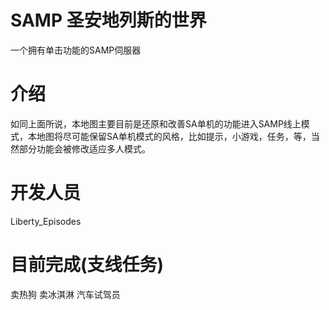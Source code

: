 # SAMP 圣安地列斯的世界
一个拥有单击功能的SAMP伺服器
# 介绍
如同上面所说，本地图主要目前是还原和改善SA单机的功能进入SAMP线上模式，本地图将尽可能保留SA单机模式的风格，比如提示，小游戏，任务，等，当然部分功能会被修改适应多人模式。
# 开发人员
Liberty_Episodes
# 目前完成(支线任务)
卖热狗
卖冰淇淋
汽车试驾员